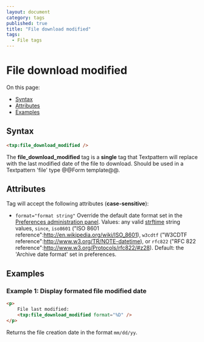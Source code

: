 ```yaml
---
layout: document
category: tags
published: true
title: "File download modified"
tags:
  - File tags
---
```


# File download modified

On this page:

* [Syntax](#user-content-syntax)
* [Attributes](#user-content-attributes)
* [Examples](#user-content-examples)

## Syntax

```html
<txp:file_download_modified />
```

The **file_download_modified** tag is a __single__ tag that Textpattern will replace with the last modified date of the file to download. Should be used in a Textpattern 'file' type @@Form template@@.

## Attributes

Tag will accept the following attributes (**case-sensitive**):

* `format="format string"`
Override the default date format set in the [Preferences administration panel](../administration/preferences-panel).
Values: any valid [strftime](http://php.net/strftime) string values, `since`, `iso8601` ("ISO 8601 reference":http://en.wikipedia.org/wiki/ISO_8601), `w3cdtf` ("W3CDTF reference":http://www.w3.org/TR/NOTE-datetime), or `rfc822` ("RFC 822 reference":http://www.w3.org/Protocols/rfc822/#z28).
Default: the 'Archive date format' set in preferences.

## Examples

### Example 1: Display formated file modified date

```html
<p>
    File last modified:
    <txp:file_download_modified format="%D" />
</p>
```

Returns the file creation date in the format `mm/dd/yy`.
